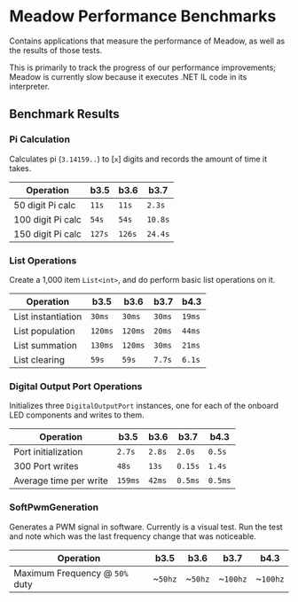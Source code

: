 # Meadow Performance Benchmarks

Contains applications that measure the performance of Meadow, as well as the results of those tests.

This is primarily to track the progress of our performance improvements; Meadow is currently slow because it executes .NET IL code in its interpreter. 

## Benchmark Results

### Pi Calculation

Calculates pi (`3.14159..`) to [`x`] digits and records the amount of time it takes.

| Operation          | **b3.5**   | **b3.6**   | **b3.7**   |
|--------------------|------------|------------|------------|
| 50 digit Pi calc   | `11s`      | `11s`      | `2.3s`     |
| 100 digit Pi calc  | `54s`      | `54s`      | `10.8s`    |
| 150 digit Pi calc  | `127s`     | `126s`     | `24.4s`    |

 
### List Operations

Create a 1,000 item `List<int>`, and do perform basic list operations on it.

| Operation          | **b3.5**   | **b3.6**   | **b3.7**   | **b4.3**   |
|--------------------|------------|------------|------------|------------|
| List instantiation | `30ms`     | `30ms`     | `30ms`     | `19ms`     |
| List population    | `120ms`    | `120ms`    | `20ms`     | `44ms`     |
| List summation     | `130ms`    | `120ms`    | `30ms`     | `21ms`     |
| List clearing      | `59s`      | `59s`      | `7.7s`     | `6.1s`     |

### Digital Output Port Operations

Initializes three `DigitalOutputPort` instances, one for each of the onboard LED components and 
writes to them.

| Operation              | **b3.5**  | **b3.6**  | **b3.7**  | **b4.3**  |
|------------------------|-----------|-----------|-----------|-----------|
| Port initialization    | `2.7s`    | `2.8s`    | `2.0s`    | `0.5s`    |
| 300 Port writes        | `48s`     | `13s`     | `0.15s`   | `1.4s`    |
| Average time per write | `159ms`   | `42ms`    | `0.5ms`   | `0.5ms`   |

### SoftPwmGeneration

Generates a PWM signal in software. Currently is a visual test. Run the test and note which was 
the last frequency change that was noticeable.

| Operation                        | **b3.5** | **b3.6** | **b3.7** | **b4.3** |
|----------------------------------|----------|----------|----------|----------|
| Maximum Frequency @ `50%` duty   | ~`50hz`  | ~`50hz`  | ~`100hz` | ~`100hz` |
